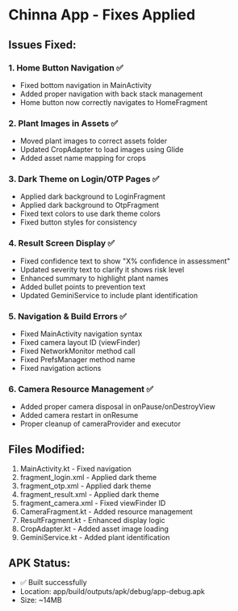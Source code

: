# Chinna App - Fixes Applied

## Issues Fixed:

### 1. Home Button Navigation ✅
- Fixed bottom navigation in MainActivity
- Added proper navigation with back stack management
- Home button now correctly navigates to HomeFragment

### 2. Plant Images in Assets ✅
- Moved plant images to correct assets folder
- Updated CropAdapter to load images using Glide
- Added asset name mapping for crops

### 3. Dark Theme on Login/OTP Pages ✅
- Applied dark background to LoginFragment
- Applied dark background to OtpFragment
- Fixed text colors to use dark theme colors
- Fixed button styles for consistency

### 4. Result Screen Display ✅
- Fixed confidence text to show "X% confidence in assessment"
- Updated severity text to clarify it shows risk level
- Enhanced summary to highlight plant names
- Added bullet points to prevention text
- Updated GeminiService to include plant identification

### 5. Navigation & Build Errors ✅
- Fixed MainActivity navigation syntax
- Fixed camera layout ID (viewFinder)
- Fixed NetworkMonitor method call
- Fixed PrefsManager method name
- Fixed navigation actions

### 6. Camera Resource Management ✅
- Added proper camera disposal in onPause/onDestroyView
- Added camera restart in onResume
- Proper cleanup of cameraProvider and executor

## Files Modified:

1. MainActivity.kt - Fixed navigation
2. fragment_login.xml - Applied dark theme
3. fragment_otp.xml - Applied dark theme
4. fragment_result.xml - Applied dark theme
5. fragment_camera.xml - Fixed viewFinder ID
6. CameraFragment.kt - Added resource management
7. ResultFragment.kt - Enhanced display logic
8. CropAdapter.kt - Added asset image loading
9. GeminiService.kt - Added plant identification

## APK Status:
- ✅ Built successfully
- Location: app/build/outputs/apk/debug/app-debug.apk
- Size: ~14MB
